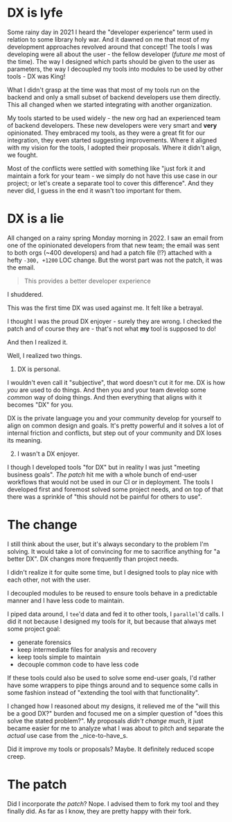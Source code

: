 # DX is lyfe

Some rainy day in 2021 I heard the "developer experience" term used in relation to some library holy war. And it dawned
on me that most of my development approaches revolved around that concept! The tools I was developing were all about
the user - the fellow developer (_future me_ most of the time). The way I designed which parts should be
given to the user as parameters, the way I decoupled my tools into modules to be used by other tools - DX was King!

What I didn't grasp at the time was that most of my tools run on the backend and only a small subset of backend
developers use them directly. This all changed when we started integrating with another organization.

My tools started to be used widely - the new org had an experienced team of backend developers. These new developers
were very smart and **very** opinionated. They embraced my tools, as they were a great fit for our integration, they
even started suggesting improvements. Where it aligned with my vision for the tools, I adopted their proposals. Where
it didn't align, we fought.

Most of the conflicts were settled with something like "just fork it and maintain a fork for your team - we simply do
not have this use case in our project; or let's create a separate tool to cover this difference". And they never did,
I guess in the end it wasn't too important for them.

# DX is a lie

All changed on a rainy spring Monday morning in 2022. I saw an email from one of the opinionated developers from that
new team; the email was sent to both orgs (~400 developers) and had a patch file (!?) attached with a hefty
`-300, +1200` LOC change. But the worst part was not the patch, it was the email.

> This provides a better developer experience

I shuddered.

This was the first time DX was used against me. It felt like a betrayal.

I thought I was the proud DX enjoyer - surely they are wrong. I checked the patch and of course they are - that's not
what **my** tool is supposed to do!

And then I realized it.

Well, I realized two things.

1. DX is personal.

I wouldn't even call it "subjective", that word doesn't cut it for me. DX is how _you_ are used to do things. And then
you and your team develop some _common_ way of doing things. And then everything that aligns with it becomes "DX" for
you.

DX is the private language you and your community develop for yourself to align on common design and goals. It's pretty
powerful and it solves a lot of internal friction and conflicts, but step out of your community and DX loses its
meaning.

2. I wasn't a DX enjoyer.

I though I developed tools "for DX" but in reality I was just "meeting business goals". _The patch_ hit me with a whole
bunch of end-user workflows that would not be used in our CI or in deployment. The tools I developed first and foremost
solved some project needs, and on top of that there was a sprinkle of "this should not be painful for others to use".

# The change

I still think about the user, but it's always secondary to the problem I'm solving. It would take a lot of convincing
for me to sacrifice anything for "a better DX". DX changes more frequently than project needs.

I didn't realize it for quite some time, but I designed tools to play nice with each other, not with the user.

I decoupled modules to be reused to ensure tools behave in a predictable manner and I have less code to maintain.

I piped data around, I `tee`'d data and fed it to other tools, I `parallel`'d calls. I did it not because I designed my
tools for it, but because that always met some project goal:
* generate forensics
* keep intermediate files for analysis and recovery
* keep tools simple to maintain
* decouple common code to have less code

If these tools could also be used to solve some end-user goals, I'd rather have some wrappers to pipe things around and
to sequence some calls in some fashion instead of "extending the tool with that functionality".

I changed how I reasoned about my designs, it relieved me of the "will this be a good DX?" burden and focused me on a
simpler question of "does this solve the stated problem?". My proposals _didn't change much_, it just became easier for
me to analyze what I was about to pitch and separate the _actual_ use case from the _nice-to-have_s.

Did it improve my tools or proposals? Maybe. It definitely reduced scope creep.

# The patch

Did I incorporate _the patch_? Nope. I advised them to fork my tool and they finally did. As far as I know, they are
pretty happy with their fork.
